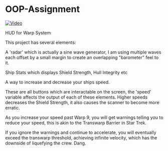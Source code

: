 # OOP-Assignment

[![Video](https://youtu.be/eNwJD06pGTw)](https://www.youtube.com/watch?v=eNwJD06pGTw)

HUD for Warp System

This project has several elements:

  A 'radar' which is actually a sine wave generator, I am using multiple waves each offset by a 
  small margin to create an overlapping "barometer" feel to it.
  
  Ship Stats which displays Shield Strength, Hull Integrity etc
  
  A way to increase and decrease your ships speed.
  
  These are all buttons which are interactable on the screen, the 'speed' variable
  affects the output of each of these elements. Higher speeds decreases the Shield
  Strength, it also causes the scanner to become more erratic.
  
  As you increase your speed past Warp 9, you will get warnings telling you to reduce 
  your speed, this is akin to the Transwarp Barrier in Star Trek. 
  
  If you ignore the warnings and continue to accelerate, you will eventually exceed
  the transwarp threshold, achieving infinite velocity, which has the downside of 
  liquefying the crew. Dang. 
  

